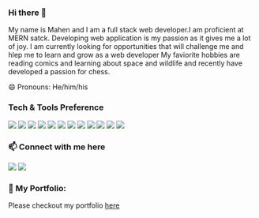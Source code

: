 ### Hi there 👋
My name is Mahen and I am a full stack web developer.I am proficient at MERN satck. Developing web application is my passion as it gives me a lot of joy.
I am currently looking for opportunities that will challenge me and hlep me to learn and grow as a web developer
My faviorite hobbies are reading comics and learning about space and wildlife and recently have developed a passion for chess.

😄 Pronouns: He/him/his

### Tech & Tools Preference

<img src = "https://img.shields.io/badge/-HTML5-E34F26?style=flat&logo=html5&logoColor=white"> <img src = "https://img.shields.io/badge/-CSS3-1572B6?style=flat&logo=css3&logoColor=white"> <img src="https://img.shields.io/badge/-JavaScript-eed718?style=flat&logo=javascript&logoColor=ffffff"> <img src="https://img.shields.io/badge/-React-000000?style=flat&logo=react&logoColor=00c8ff"> <img src="https://img.shields.io/badge/-Redux-764abc?style=flat&logo=redux&logoColor=white"> <img src="https://img.shields.io/badge/-MongoDB-4DB33D?style=flat&logo=mongodb&logoColor=FFFFFF"> <img src="https://img.shields.io/badge/-Express.js-787878?style=flat"> <img src="https://img.shields.io/badge/-Node.js-3C873A?style=flat&logo=Node.js&logoColor=white"> <img src="http://img.shields.io/badge/-Git-F1502F?style=flat&logo=git&logoColor=FFFFFF"> <img src="http://img.shields.io/badge/-Github-000000?style=flat&logo=github&logoColor=FFFFFF"> <img src="http://img.shields.io/badge/-VS%20Code-007ACC?style=flat&logo=visual%20studio%20code&logoColor=white">
<img src="http://img.shields.io/badge/Postman-FA4566?style=flat&logo=postman&logoColor=white">

### 📫 Connect with me here
<i>
    <a href="mailto:mahe365param@gmail.com"><img src="https://img.shields.io/badge/-GMAIL-red?style=for-the-badge&logo=portfolio&logoColor=white"></a> 
   <a href="https://www.linkedin.com/in/mahen96/"><img src="https://img.shields.io/badge/-Linkedin-blue?style=for-the-badge&logo=portfolio&logoColor=white"></a> 
  
  </i>

### 🔭 My Portfolio:
Please checkout my portfolio [here](https://mahenparameshwar.github.io/Portfolio/)





<!--
**MahenParameshwar/MahenParameshwar** is a ✨ _special_ ✨ repository because its `README.md` (this file) appears on your GitHub profile.

- 🔭 I’m currently working on ...
- 🌱 I’m currently learning ...
- 👯 I’m looking to collaborate on ...
- 🤔 I’m looking for help with ...
- 💬 Ask me about ...
- 📫 How to reach me: ...
- 😄 Pronouns: ...
- ⚡ Fun fact: ...
-->


